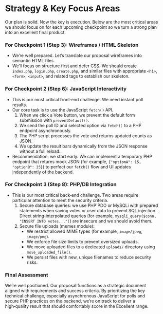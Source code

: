 # **Strategy & Key Focus Areas**

Our plan is solid. Now the key is execution. Below are the most critical areas we should focus on for each upcoming checkpoint so we turn a strong plan into an excellent final product.

### For Checkpoint 1 (Step 3): Wireframes / HTML Skeleton

- We’re well prepared. Let’s translate our proposal wireframes into semantic HTML files.
- We’ll focus on structure first and defer CSS. We should create `index.php`, `login.php`, `create.php`, and similar files with appropriate `<h1>`, `<form>`, `<input>`, and related tags to establish our skeleton.

### For Checkpoint 2 (Step 6): JavaScript Interactivity

- This is our most critical front‑end challenge. We need instant poll results.
- Our core task is to use the JavaScript `fetch()` API.
    1. When we click a Vote button, we prevent the default form submission with `preventDefault()`.
    2. We send the poll ID and selected option via `fetch()` to a PHP endpoint asynchronously.
    3. The PHP script processes the vote and returns updated counts as JSON.
    4. We update the result bars dynamically from the JSON response without a full reload.
- Recommendation: we start early. We can implement a temporary PHP endpoint that returns mock JSON (for example, `{"optionA": 15, "optionB": 25}`) to perfect our `fetch()` flow and UI updates independently of the backend.

### For Checkpoint 3 (Step 8): PHP/DB Integration

- This is our most critical back‑end challenge. Two areas require particular attention to meet the security criteria.
    1. Secure database queries: we use PHP PDO or MySQLi with prepared statements when saving votes or user data to prevent SQL injection. Direct string‑interpolated queries (for example, `mysqli_query($conn, "INSERT INTO votes...")`) are insecure and we should avoid them.
    2. Secure file uploads (memes module):
        - We restrict allowed MIME types (for example, `image/jpeg`, `image/png`).
        - We enforce file size limits to prevent oversized uploads.
        - We move uploaded files to a dedicated `uploads/` directory using `move_uploaded_file()`.
        - We persist files with new, unique filenames to reduce security risks.

### Final Assessment

We’re well positioned. Our proposal functions as a strategic document aligned with requirements and success criteria. By prioritizing the key technical challenge, especially asynchronous JavaScript for polls and secure PHP practices on the backend, we’re on track to deliver a high‑quality result that should comfortably score in the Excellent range.